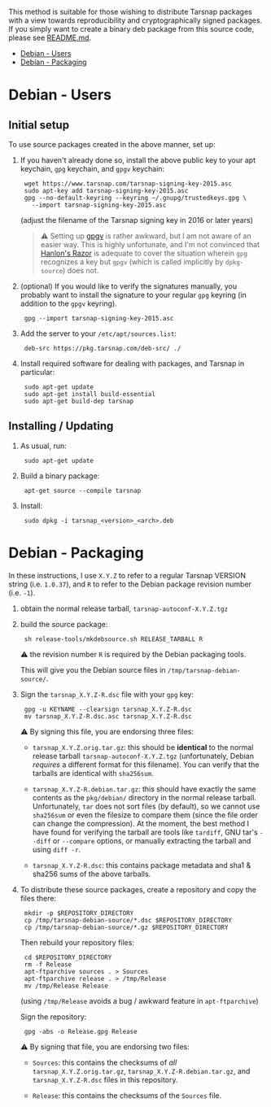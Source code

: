 This method is suitable for those wishing to distribute Tarsnap packages with
a view towards reproducibility and cryptographically signed packages.  If you
simply want to create a binary deb package from this source code, please see
[README.md](README.md).

* [Debian - Users](#debian---users)
* [Debian - Packaging](#debian---packaging)


Debian - Users
==============

Initial setup
-------------

To use source packages created in the above manner, set up:

1. If you haven't already done so, install the above public key to your apt
   keychain, `gpg` keychain, and `gpgv` keychain:

        wget https://www.tarsnap.com/tarsnap-signing-key-2015.asc
        sudo apt-key add tarsnap-signing-key-2015.asc
        gpg --no-default-keyring --keyring ~/.gnupg/trustedkeys.gpg \
          --import tarsnap-signing-key-2015.asc

   (adjust the filename of the Tarsnap signing key in 2016 or later years)

   > :warning: Setting up
   > [gpgv](https://www.gnupg.org/documentation/manuals/gnupg/gpgv.html) is
   > rather awkward, but I am not aware of an easier way.  This is highly
   > unfortunate, and I'm not convinced that
   > [Hanlon's Razor](https://en.wikipedia.org/wiki/Hanlon%27s_razor) is
   > adequate to cover the situation wherein `gpg` recognizes a key but `gpgv`
   > (which is called implicitly by `dpkg-source`) does not.

2. (optional) If you would like to verify the signatures manually, you
   probably want to install the signature to your regular `gpg` keyring (in
   addition to the `gpgv` keyring).

        gpg --import tarsnap-signing-key-2015.asc

3. Add the server to your `/etc/apt/sources.list`:

        deb-src https://pkg.tarsnap.com/deb-src/ ./

4. Install required software for dealing with packages, and Tarsnap in
   particular:

        sudo apt-get update
        sudo apt-get install build-essential
        sudo apt-get build-dep tarsnap


Installing / Updating
---------------------

1. As usual, run:

        sudo apt-get update

2. Build a binary package:

        apt-get source --compile tarsnap

3. Install:

        sudo dpkg -i tarsnap_<version>_<arch>.deb


Debian - Packaging
==================

In these instructions, I use `X.Y.Z` to refer to a regular Tarsnap VERSION
string (i.e. `1.0.37`), and `R` to refer to the Debian package revision
number (i.e. `-1`).

1. obtain the normal release tarball, `tarsnap-autoconf-X.Y.Z.tgz`

2. build the source package:

        sh release-tools/mkdebsource.sh RELEASE_TARBALL R

   :warning: the revision number `R` is required by the Debian packaging
   tools.

   This will give you the Debian source files in
   `/tmp/tarsnap-debian-source/`.

3. Sign the `tarsnap_X.Y.Z-R.dsc` file with your `gpg` key:

        gpg -u KEYNAME --clearsign tarsnap_X.Y.Z-R.dsc
        mv tarsnap_X.Y.Z-R.dsc.asc tarsnap_X.Y.Z-R.dsc

   :warning: By signing this file, you are endorsing three files:

     - `tarsnap_X.Y.Z.orig.tar.gz`: this should be **identical** to the normal
       release tarball `tarsnap-autoconf-X.Y.Z.tgz` (unfortunately, Debian
       *requires* a different format for this filename).  You can verify that
       the tarballs are identical with `sha256sum`.

     - `tarsnap_X.Y.Z-R.debian.tar.gz`: this should have exactly the same
       contents as the `pkg/debian/` directory in the normal release tarball.
       Unfortunately, `tar` does not sort files (by default), so we cannot use
       `sha256sum` or even the filesize to compare them (since the file order
       can change the compression).  At the moment, the best method I have
       found for verifying the tarball are tools like `tardiff`, GNU tar's
       `--diff` or `--compare` options, or manually extracting the tarball and
       using `diff -r`.

     - `tarsnap_X.Y.Z-R.dsc`: this contains package metadata and sha1 & sha256
       sums of the above tarballs.

4. To distribute these source packages, create a repository and copy the files
   there:

        mkdir -p $REPOSITORY_DIRECTORY
        cp /tmp/tarsnap-debian-source/*.dsc $REPOSITORY_DIRECTORY
        cp /tmp/tarsnap-debian-source/*.gz $REPOSITORY_DIRECTORY

   Then rebuild your repository files:

        cd $REPOSITORY_DIRECTORY
        rm -f Release
        apt-ftparchive sources . > Sources
        apt-ftparchive release . > /tmp/Release
        mv /tmp/Release Release

   (using `/tmp/Release` avoids a bug / awkward feature in `apt-ftparchive`)

   Sign the repository:

        gpg -abs -o Release.gpg Release

   :warning: By signing that file, you are endorsing two files:

     - `Sources`: this contains the checksums of *all*
       `tarsnap_X.Y.Z.orig.tar.gz`, `tarsnap_X.Y.Z-R.debian.tar.gz`, and
       `tarsnap_X.Y.Z-R.dsc` files in this repository.

     - `Release`: this contains the checksums of the `Sources` file.


